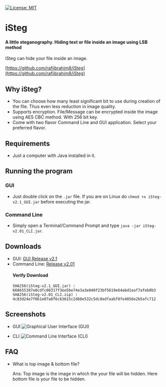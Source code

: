 [![License: MIT](https://img.shields.io/badge/License-MIT-yellow.svg)](https://opensource.org/licenses/MIT)
# iSteg
#### A little steganography. Hiding text or file inside an image using LSB method
iSteg can hide your file inside an image.

[https://github.com/rafiibrahim8/iSteg](https://github.com/rafiibrahim8/iSteg)



## Why iSteg?
- You can choose how many least significant bit to use during creation of the file. Thus even less reduction in image quality.
- Supports encryption. File/Message can be encrypted inside the image using AES CBC method. With 256 bit key.
- Come with two flavor Command Line and GUI application. Select your preferred flavor.

## Requirements
- Just a computer with Java installed in it.

## Running the program
### GUI 
  - Just double click on the `.jar` file. If you are on Linux do `chmod +x iSteg-v2.1_GUI.jar` before executing the jar.
### Command Line
  - Simply open a Terminal/Command Prompt and type `java -jar iSteg-v2.01_CLI.jar`.
  
## Downloads
- GUI: [GUI Release v2.1](https://github.com/rafiibrahim8/iSteg/releases/tag/v2.1)
- Command Line: [Release v2.01](https://github.com/rafiibrahim8/iSteg/releases/download/v2.01/iSteg-v2.01_CLI.zip)
  #### Verify Download
    `SHA256(iSteg-v2.1_GUI.jar) : 668655387e0cdfc08317f3ee5be74e3a3e040f23bf5619e64abd1eaf7afeb0b3`
    `SHA256(iSteg-v2.01_CLI.zip) : 4c83d24e7f0b1e07a8f6c63615c2d68e532c5dc8edfaabf8fe4856e2b5afc712`
    
## Screenshots
- GUI
![Graphical User Interface (GUI)](https://i.imgur.com/7ZCfVQZ.png)

- CLI
![Command Line Interface (CLI)](https://i.imgur.com/4dHuyrz.png)

## FAQ
- What is top image & bottom file?

  Ans: Top image is the image in which the your file will be hidden. Here bottom file is your file to be hidden. 
